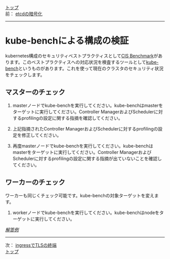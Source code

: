 [トップ](../README.md)  
前： [etcdの暗号化](etcd.md)  

---

# kube-benchによる構成の検証

kubernetes構成のセキュリティベストプラクティスとして[CIS Benchmark](https://www.cisecurity.org/benchmark/kubernetes/)があります。このベストプラクティスへの対応状況を検査するツールとして[kube-bench](https://github.com/aquasecurity/kube-bench)というものがあります。これを使って現在のクラスタのセキュリティ状況をチェックします。

## マスターのチェック

1. masterノードでkube-benchを実行してください。kube-benchはmasterをターゲットに実行してください。Controller ManagerおよびSchedulerに対するprofilingの設定に関する指摘を確認してください。

2. 上記指摘されたController ManagerおよびSchedulerに対するprofilingの設定を修正してください。

3. 再度masterノードでkube-benchを実行してください。kube-benchはmasterをターゲットに実行してください。Controller ManagerおよびSchedulerに対するprofilingの設定に関する指摘が出ていないことを確認してください。

## ワーカーのチェック

ワーカーも同じくチェック可能です。kube-benchの対象ターゲットを変えます。

1. workerノードでkube-benchを実行してください。kube-benchはnodeをターゲットに実行してください。

[*解答例*](../ans/kube-bench.md)  

---

次： [ingressでTLSの終端](ingress-tls.md)  
[トップ](../README.md)  
